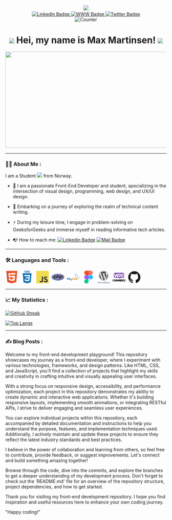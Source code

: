 <div id="header" align="center">
  <img src="https://media.giphy.com/media/Tgw604MyLJnDtbi4t0/giphy.gif" width="100"/>
  <div id="badges">
    <a href="https://www.linkedin.com/in/max-martinsen-87ba80241/">
      <img src="https://img.shields.io/badge/LinkedIn-blue?style=for-the-badge&logo=linkedin&logoColor=white" alt="LinkedIn Badge"/>
    </a>
    <a href="https://maxmartinsen.pw/">
      <img src="https://img.shields.io/badge/WWW-blue?style=for-the-badge&logo=www&logoColor=white" alt="WWW Badge"/>
    </a>
    <a href="https://www.facebook.com/profile.php?id=100010115868020">
      <img src="https://img.shields.io/badge/Facebook-blue?style=for-the-badge&logo=facebook&logoColor=white" alt="Twitter Badge"/>
    </a>
  </div>
  <img src="https://komarev.com/ghpvc/?username=MaxMartinsen&style=flat-square&color=blue" alt="Counter"/>
  <h1>
    <img src="https://media.giphy.com/media/hvRJCLFzcasrR4ia7z/giphy.gif" width="30px"/>
    Hei, my name is Max Martinsen!
    <img src="https://media.giphy.com/media/hvRJCLFzcasrR4ia7z/giphy.gif" width="30px"/>
  </h1>
</div>
<div id="baner" align="center">
  <img src="https://media.giphy.com/media/gh0RRgkTXedvF0pDc0/giphy.gif" width="600" height="300"/>
</div>

---

### :woman_technologist: About Me :
I am a Student <img src="https://media.giphy.com/media/WUlplcMpOCEmTGBtBW/giphy.gif" width="30"> from Norway.
- :dart: I am a passionate Front-End Developer and student, specializing in the intersection of visual design, programming, web design, and UX/UI design.

- :mechanical_arm: Embarking on a journey of exploring the realm of technical content writing.

- :zap: During my leisure time, I engage in problem-solving on GeeksforGeeks and immerse myself in reading informative tech articles.

- :mailbox_with_no_mail: How to reach me: [![Linkedin Badge](https://img.shields.io/badge/-MaxMartinsen-blue?style=flat&logo=Linkedin&logoColor=white)](https://www.linkedin.com/in/max-martinsen-87ba80241/) [![Mail Badge](https://img.shields.io/badge/-max.martinsen@hotmail.com-blue?style=flat&logo=microsoftoutlook&logoColor=white)](mailto:max.martinsen@hotmail.com)

---

### :hammer_and_wrench: Languages and Tools :
<div>
  <img src="https://github.com/devicons/devicon/blob/master/icons/html5/html5-original.svg" title="HTML5" alt="HTML" width="40" height="40"/>&nbsp;
  <img src="https://github.com/devicons/devicon/blob/master/icons/css3/css3-plain-wordmark.svg"  title="CSS3" alt="CSS" width="40" height="40"/>&nbsp;
  <img src="https://github.com/devicons/devicon/blob/master/icons/javascript/javascript-original.svg" title="JavaScript" alt="JavaScript" width="40" height="40"/>&nbsp;
  <img src="https://raw.githubusercontent.com/devicons/devicon/1119b9f84c0290e0f0b38982099a2bd027a48bf1/icons/php/php-original.svg" title="PHP" alt="PHP" width="40" height="40"/>&nbsp;
  <img src="https://github.com/devicons/devicon/blob/master/icons/mysql/mysql-original-wordmark.svg" title="MySQL"  alt="MySQL" width="40" height="40"/>&nbsp;
  <img src="https://raw.githubusercontent.com/devicons/devicon/1119b9f84c0290e0f0b38982099a2bd027a48bf1/icons/figma/figma-original.svg" title="Figma" alt="Figma" width="40" height="40"/>&nbsp;
  <img src="https://raw.githubusercontent.com/devicons/devicon/1119b9f84c0290e0f0b38982099a2bd027a48bf1/icons/wordpress/wordpress-original.svg" title="WordPress" alt="WordPress" width="40" height="40"/>&nbsp;
  <img src="https://raw.githubusercontent.com/devicons/devicon/1119b9f84c0290e0f0b38982099a2bd027a48bf1/icons/woocommerce/woocommerce-original-wordmark.svg" title="WooCommerce" alt="WooCommerce" width="40" height="40"/>&nbsp;
  <img src="https://raw.githubusercontent.com/devicons/devicon/1119b9f84c0290e0f0b38982099a2bd027a48bf1/icons/github/github-original.svg" title="GitHub" alt="GitHub" width="40" height="40"/>&nbsp;
</div>

---

### :chart_with_upwards_trend: My Statistics :

[![GitHub Streak](http://github-readme-streak-stats.herokuapp.com?user=MaxMartinsen&theme=react&hide_border=true)](https://git.io/streak-stats)

[![Top Langs](https://github-readme-stats.vercel.app/api/top-langs/?username=MaxMartinsen&layout=compact&theme=react)](https://github.com/anuraghazra/github-readme-stats)

---

### :writing_hand: Blog Posts :

Welcome to my front-end development playground! This repository showcases my journey as a front-end developer, where I experiment with various technologies, frameworks, and design patterns. Like HTML, CSS, and JavaScript, you'll find a collection of projects that highlight my skills and creativity in crafting intuitive and visually appealing user interfaces.

With a strong focus on responsive design, accessibility, and performance optimization, each project in this repository demonstrates my ability to create dynamic and interactive web applications. Whether it's building responsive layouts, implementing smooth animations, or integrating RESTful APIs, I strive to deliver engaging and seamless user experiences.

You can explore individual projects within this repository, each accompanied by detailed documentation and instructions to help you understand the purpose, features, and implementation techniques used. Additionally, I actively maintain and update these projects to ensure they reflect the latest industry standards and best practices.

I believe in the power of collaboration and learning from others, so feel free to contribute, provide feedback, or suggest improvements. Let's connect and build something amazing together!

Browse through the code, dive into the commits, and explore the branches to get a deeper understanding of my development process. Don't forget to check out the 'README.md' file for an overview of the repository structure, project dependencies, and how to get started.

Thank you for visiting my front-end development repository. I hope you find inspiration and useful resources here to enhance your own coding journey.

"Happy coding!"

<!-- BLOG-POST-LIST:START -->

<!-- BLOG-POST-LIST:END -->
